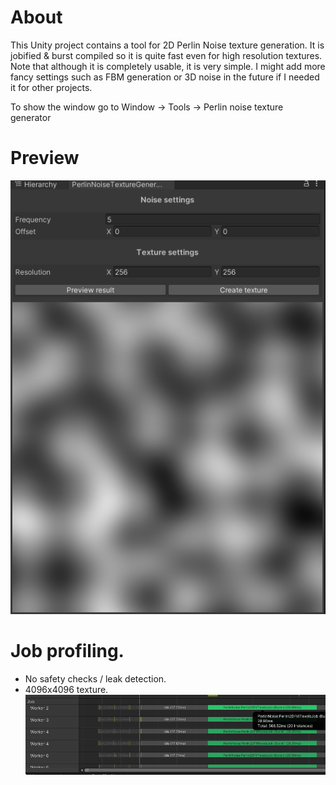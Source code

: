 # About
This Unity project contains a tool for 2D Perlin Noise texture generation. It is jobified & burst compiled so it is quite fast even for high resolution textures. Note that although it is completely usable, it is very simple. I might add more fancy settings such as FBM generation or 3D noise in the future if I needed it for other projects.

To show the window go to Window -> Tools -> Perlin noise texture generator

# Preview
![alt-text](./GithubImgs/Preview.png)

# Job profiling. 
- No safety checks / leak detection.
- 4096x4096 texture.
![alt-text](./GithubImgs/Profiler.png)
